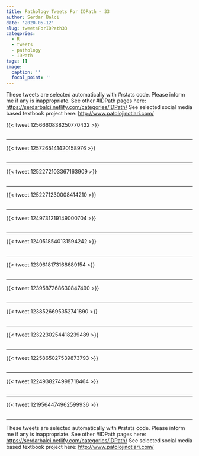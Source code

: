 ```yaml
---
title: Pathology Tweets For IDPath - 33
author: Serdar Balci
date: '2020-05-12'
slug: tweetsForIDPath33
categories:
  - R
  - tweets
  - pathology
  - IDPath
tags: []
image:
  caption: ''
  focal_point: ''
---
```



These tweets are selected automatically with #rstats code. Please inform me if any is inappropriate.
See other #IDPath pages here: https://serdarbalci.netlify.com/categories/IDPath/ 
See selected social media based textbook project here: http://www.patolojinotlari.com/

{{< tweet 1256660838250770432 >}}
<br>
<br>
<hr>
{{< tweet 1257265141420158976 >}}
<br>
<br>
<hr>
{{< tweet 1252272103367163909 >}}
<br>
<br>
<hr>
{{< tweet 1252271230008414210 >}}
<br>
<br>
<hr>
{{< tweet 1249731219149000704 >}}
<br>
<br>
<hr>
{{< tweet 1240518540131594242 >}}
<br>
<br>
<hr>
{{< tweet 1239618173168689154 >}}
<br>
<br>
<hr>
{{< tweet 1239587268630847490 >}}
<br>
<br>
<hr>
{{< tweet 1238526695352741890 >}}
<br>
<br>
<hr>
{{< tweet 1232230254418239489 >}}
<br>
<br>
<hr>
{{< tweet 1225865027539873793 >}}
<br>
<br>
<hr>
{{< tweet 1224938274998718464 >}}
<br>
<br>
<hr>
{{< tweet 1219564474962599936 >}}
<br>
<br>
<hr>


These tweets are selected automatically with #rstats code. Please inform me if any is inappropriate.
See other #IDPath pages here: https://serdarbalci.netlify.com/categories/IDPath/ 
See selected social media based textbook project here: http://www.patolojinotlari.com/

